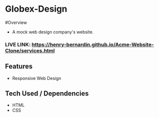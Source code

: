 # Globex-Design
 
#Overview
- A mock web design company's website.

### LIVE LINK: https://henry-bernardin.github.io/Acme-Website-Clone/services.html

## Features 

- Responsive Web Design

## Tech Used / Dependencies

- HTML
- CSS
